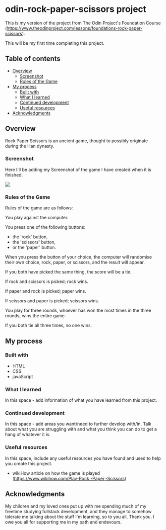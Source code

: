 # odin-rock-paper-scissors project

This is my version of the project from The Odin Project's Foundation Course (https://www.theodinproject.com/lessons/foundations-rock-paper-scissors).

This will be my first time completing this project.

## Table of contents

- [Overview](#overview)
  - [Screenshot](#screenshot)
  - [Rules of the Game](#rules-of-the-game)
- [My process](#my-process)
  - [Built with](#built-with)
  - [What I learned](#what-i-learned)
  - [Continued development](#continued-development)
  - [Useful resources](#useful-resources)
- [Acknowledgments](#acknowledgments)


## Overview

Rock Paper Scissors is an ancient game, thought to possibly originate during the Han dynasty.

### Screenshot

Here I'll be adding my Screenshot of the game I have created when it is finished.

![](./screenshot.jpg)


### Rules of the Game

Rules of the game are as follows:

You play against the computer.

You press one of the following buttons: 

- the 'rock' button,
- the 'scissors' button,
- or the 'paper' button.

When you press the button of your choice, the computer will randomise their own choice, rock, paper, or scissors, and the result will appear.

If you both have picked the same thing, the score will be a tie. 

If rock and scissors is picked; rock wins.

If paper and rock is picked; paper wins.

If scissors and paper is picked; scissors wins.

You play for three rounds, whoever has won the most times in the three rounds, wins the entire game.

If you both tie all three times, no one wins.

## My process

### Built with

- HTML
- CSS
- javaScript

### What I learned

In this space - add information of what you have learned from this project.

### Continued development

In this space - add areas you want/need to further develop with/in. Talk about what you are struggling with and what you think you can do to get a hang of whatever it is.

### Useful resources

In this space, include any useful resources you have found and used to help you create this project.

- wikiHow article on how the game is played (https://www.wikihow.com/Play-Rock,-Paper,-Scissors)



## Acknowledgments

My children and my loved ones put up with me spending much of my freetime studying fullstack development, and they manage to somehow tolerate me talking about the stuff I'm learning, so to you all,
Thank you. I owe you all for supporting me in my path and endevours.